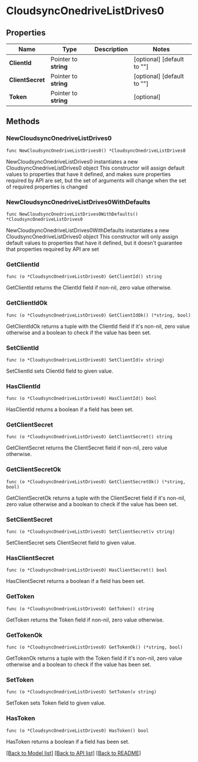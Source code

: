 # CloudsyncOnedriveListDrives0

## Properties

Name | Type | Description | Notes
------------ | ------------- | ------------- | -------------
**ClientId** | Pointer to **string** |  | [optional] [default to ""]
**ClientSecret** | Pointer to **string** |  | [optional] [default to ""]
**Token** | Pointer to **string** |  | [optional] 

## Methods

### NewCloudsyncOnedriveListDrives0

`func NewCloudsyncOnedriveListDrives0() *CloudsyncOnedriveListDrives0`

NewCloudsyncOnedriveListDrives0 instantiates a new CloudsyncOnedriveListDrives0 object
This constructor will assign default values to properties that have it defined,
and makes sure properties required by API are set, but the set of arguments
will change when the set of required properties is changed

### NewCloudsyncOnedriveListDrives0WithDefaults

`func NewCloudsyncOnedriveListDrives0WithDefaults() *CloudsyncOnedriveListDrives0`

NewCloudsyncOnedriveListDrives0WithDefaults instantiates a new CloudsyncOnedriveListDrives0 object
This constructor will only assign default values to properties that have it defined,
but it doesn't guarantee that properties required by API are set

### GetClientId

`func (o *CloudsyncOnedriveListDrives0) GetClientId() string`

GetClientId returns the ClientId field if non-nil, zero value otherwise.

### GetClientIdOk

`func (o *CloudsyncOnedriveListDrives0) GetClientIdOk() (*string, bool)`

GetClientIdOk returns a tuple with the ClientId field if it's non-nil, zero value otherwise
and a boolean to check if the value has been set.

### SetClientId

`func (o *CloudsyncOnedriveListDrives0) SetClientId(v string)`

SetClientId sets ClientId field to given value.

### HasClientId

`func (o *CloudsyncOnedriveListDrives0) HasClientId() bool`

HasClientId returns a boolean if a field has been set.

### GetClientSecret

`func (o *CloudsyncOnedriveListDrives0) GetClientSecret() string`

GetClientSecret returns the ClientSecret field if non-nil, zero value otherwise.

### GetClientSecretOk

`func (o *CloudsyncOnedriveListDrives0) GetClientSecretOk() (*string, bool)`

GetClientSecretOk returns a tuple with the ClientSecret field if it's non-nil, zero value otherwise
and a boolean to check if the value has been set.

### SetClientSecret

`func (o *CloudsyncOnedriveListDrives0) SetClientSecret(v string)`

SetClientSecret sets ClientSecret field to given value.

### HasClientSecret

`func (o *CloudsyncOnedriveListDrives0) HasClientSecret() bool`

HasClientSecret returns a boolean if a field has been set.

### GetToken

`func (o *CloudsyncOnedriveListDrives0) GetToken() string`

GetToken returns the Token field if non-nil, zero value otherwise.

### GetTokenOk

`func (o *CloudsyncOnedriveListDrives0) GetTokenOk() (*string, bool)`

GetTokenOk returns a tuple with the Token field if it's non-nil, zero value otherwise
and a boolean to check if the value has been set.

### SetToken

`func (o *CloudsyncOnedriveListDrives0) SetToken(v string)`

SetToken sets Token field to given value.

### HasToken

`func (o *CloudsyncOnedriveListDrives0) HasToken() bool`

HasToken returns a boolean if a field has been set.


[[Back to Model list]](../README.md#documentation-for-models) [[Back to API list]](../README.md#documentation-for-api-endpoints) [[Back to README]](../README.md)


